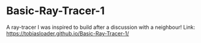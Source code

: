 # Basic-Ray-Tracer-1

A ray-tracer I was inspired to build after a discussion with a neighbour!
Link: https://tobiasloader.github.io/Basic-Ray-Tracer-1/

